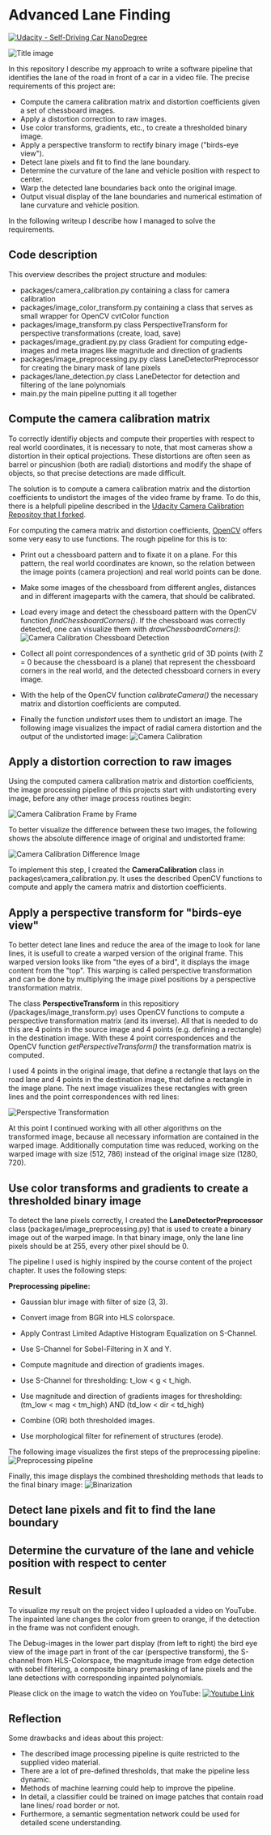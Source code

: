 # Advanced Lane Finding
[![Udacity - Self-Driving Car NanoDegree](https://s3.amazonaws.com/udacity-sdc/github/shield-carnd.svg)](http://www.udacity.com/drive)

[//]: # (Image References)

[image1]: ./output_images/main_image.png "Splash"
[image2]: ./output_images/camera_cal_test.png "Camera Calibration"
[image3]: ./output_images/chessboard_detect.png "Camera Calibration Chessboard"
[image4]: ./output_images/frame_undistort.png "Camera Calibration Video Frame"
[image5]: ./output_images/diff_img.png "Camera Calibration Video Frame Difference Image"
[image6]: ./output_images/warp_perspective.png "Warp Perspective"
[image7]: ./output_images/video.png "YT Link"
[image8]: ./output_images/pipeline_gradients.png "Preprocessing pipeline"
[image9]: ./output_images/pipeline_complete.png "Binarization pipeline"

![Title image][image1]

In this repository I describe my approach to write a software pipeline that identifies the lane of the road in front of a car in a video file. The precise requirements of this project are:

* Compute the camera calibration matrix and distortion coefficients given a set of chessboard images.
* Apply a distortion correction to raw images.
* Use color transforms, gradients, etc., to create a thresholded binary image.
* Apply a perspective transform to rectify binary image ("birds-eye view").
* Detect lane pixels and fit to find the lane boundary.
* Determine the curvature of the lane and vehicle position with respect to center.
* Warp the detected lane boundaries back onto the original image.
* Output visual display of the lane boundaries and numerical estimation of lane curvature and vehicle position.

In the following writeup I describe how I managed to solve the requirements.


##  Code description

This overview describes the project structure and modules:

* packages/camera_calibration.py containing a class for camera calibration 
* packages/image_color_transform.py containing a class that serves as small wrapper for OpenCV cvtColor function
* packages/image_transform.py class PerspectiveTransform for perspective transformations (create, load, save)
* packages/image_gradient.py.py class Gradient for computing edge-images and meta images like magnitude and direction of gradients
* packages/image_preprocessing.py.py class LaneDetectorPreprocessor for creating the binary mask of lane pixels
* packages/lane_detection.py class LaneDetector for detection and filtering of the lane polynomials
* main.py the main pipeline putting it all together


##  Compute the camera calibration matrix

To correctly identifiy objects and compute their properties with respect to real world coordinates, it is necessary to note, that most cameras show a distortion in their optical projections. These distortions are often seen as barrel or pincushion (both are radial)  distortions and modify the shape of objects, so that precise detections are made difficult.

The solution is to compute a camera calibration matrix and the distortion coefficients to undistort the images of the video frame by frame. To do this, there is a helpfull pipeline described in the [Udacity Camera Calibration Repositoy that I forked](https://github.com/StefanGerlach/CarND-Camera-Calibration]). 

For computing the camera matrix and distortion coefficients, [OpenCV](https://opencv.org/) offers some very easy to use functions. The rough pipeline for this is to: 
  * Print out a chessboard pattern and to fixate it on a plane. For this pattern, the real world coordinates are known, so the relation between the image points (camera projection) and real world points can be done.
  * Make some images of the chessboard from different angles, distances and in different imageparts with the camera, that should be calibrated.
  * Load every image and detect the chessboard pattern with the OpenCV function *findChessboardCorners()*. If the chessboard was correctly detected, one can visualize them with *drawChessboardCorners()*:  
![Camera Calibration Chessboard Detection][image3]

  * Collect all point correspondences of a synthetic grid of 3D points (with Z = 0 because the chessboard is a plane) that represent the chessboard corners in the real world, and the detected chessboard corners in every image.
  * With the help of the OpenCV function *calibrateCamera()* the necessary matrix and distortion coefficients are computed.
  * Finally the function *undistort* uses them to undistort an image. The following image visualizes the impact of radial camera distortion and the output of the undistorted image:
  ![Camera Calibration][image2]


## Apply a distortion correction to raw images

Using the computed camera calibration matrix and distortion coefficients, the image processing pipeline of this projects start with undistorting every image, before any other image process routines begin:

![Camera Calibration Frame by Frame][image4]

To better visualize the difference between these two images, the following shows the absolute difference image of original and undistorted frame:

![Camera Calibration Difference Image][image5]

To implement this step, I created the **CameraCalibration** class in packages\camera_calibration.py. It uses the described OpenCV functions to compute and apply the camera matrix and distortion coefficients.


## Apply a perspective transform for "birds-eye view"

To better detect lane lines and reduce the area of the image to look for lane lines, it is usefull to create a warped version of the original frame. This warped version looks like from "the eyes of a bird", it displays the image content from the "top". This warping is called perspective transformation and can be done by multiplying the image pixel positions by a perspective transformation matrix.

The class **PerspectiveTransform** in this repositiory (/packages/image_transform.py) uses OpenCV functions to compute a perspective transformation matrix (and its inverse). All that is needed to do this are 4 points in the source image and 4 points (e.g. defining a rectangle) in the destination image. With these 4 point correspondences and the OpenCV function *getPerspectiveTransform()* the transformation matrix is computed.

I used 4 points in the original image, that define a rectangle that lays on the road lane and 4 points in the destination image, that define a rectangle in the image plane. The next image visualizes these rectangles with green lines and the point correspondences with red lines:

![Perspective Transformation][image6]


At this point I continued working with all other algorithms on the transformed image, because all necessary information are contained in the warped image. Additionally computation time was reduced, working on the warped image with size (512, 786) instead of the original image size (1280, 720).


## Use color transforms and gradients to create a thresholded binary image

To detect the lane pixels correctly, I created the **LaneDetectorPreprocessor** class (packages/image_preprocessing.py) that is used to create a binary image out of the warped image. In that binary image, only the lane line pixels should be at 255, every other pixel should be 0. 

The pipeline I used is highly inspired by the course content of the project chapter. It uses the following steps:

**Preprocessing pipeline:**
 * Gaussian blur image with filter of size (3, 3).
 * Convert image from BGR into HLS colorspace.
 * Apply Contrast Limited Adaptive Histogram Equalization on S-Channel.
 * Use S-Channel for Sobel-Filtering in X and Y.
 * Compute magnitude and direction of gradients images.
 * Use S-Channel for thresholding: t_low < g < t_high.
 * Use magnitude and direction of gradients images for thresholding: 
      (tm_low < mag < tm_high) AND (td_low < dir < td_high)
     
 * Combine (OR) both thresholded images.
 * Use morphological filter for refinement of structures (erode).
 
The following image visualizes the first steps of the preprocessing pipeline:
![Preprocessing pipeline][image8]

Finally, this image displays the combined thresholding methods that leads to the final binary image:
![Binarization][image9]



## Detect lane pixels and fit to find the lane boundary


## Determine the curvature of the lane and vehicle position with respect to center


## Result

To visualize my result on the project video I uploaded a video on YouTube. The inpainted lane changes the color from green to orange, if the detection in the frame was not confident enough.

The Debug-images in the lower part display (from left to right) the bird eye view of the image part in front of the car (perspective transform), the S-channel from HLS-Colorspace, the magnitude image from edge detection with sobel filtering, a composite binary premasking of lane pixels and the lane detections with corresponding inpainted polynomials.

Please click on the image to watch the video on YouTube:
[![Youtube Link][image7]](https://youtu.be/iSw3WAGySTk "Udacity Self Driving Car ND Project 4 - Advanced Lane Finding")


## Reflection

Some drawbacks and ideas about this project:

 * The described image processing pipeline is quite restricted to the supplied video material.
 * There are a lot of pre-defined thresholds, that make the pipeline less dynamic.
 * Methods of machine learning could help to improve the pipeline.
 * In detail, a classifier could be trained on image patches that contain road lane lines/ road border or not.
 * Furthermore, a semantic segmentation network could be used for detailed scene understanding.
 
